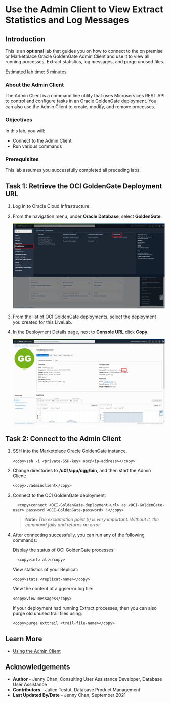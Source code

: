 # Use the Admin Client to View Extract Statistics and Log Messages

## Introduction

This is an **optional** lab that guides you on how to connect to the on premise or Marketplace Oracle GoldenGate Admin Client and use it to view all running processes, Extract statistics, log messages, and purge unused files.

Estimated lab time: 5 minutes

### About the Admin Client
The Admin Client is a command line utility that uses Microservices REST API to control and configure tasks in an Oracle GoldenGate deployment. You can also use the Admin Client to create, modify, and remove processes.

### Objectives

In this lab, you will:
* Connect to the Admin Client
* Run various commands

### Prerequisites

This lab assumes you successfully completed all preceding labs.

## Task 1: Retrieve the OCI GoldenGate Deployment URL

1.  Log in to Oracle Cloud Infrastructure.

2.  From the navigation menu, under **Oracle Database**, select **GoldenGate**.

    ![](images/01-01.png " ")

3.  From the list of OCI GoldenGate deployments, select the deployment you created for this LiveLab.

4.  In the Deployment Details page, next to **Console URL** click **Copy**.

    ![](images/01-04.png " ")

## Task 2: Connect to the Admin Client

1.  SSH into the Marketplace Oracle GoldenGate instance.

    ```
    <copy>ssh -i <private-SSH-key> opc@<ip-address></copy>
    ```

2.  Change directories to **/u01/app/ogg/bin**, and then start the Admin Client:

    ```
    <copy>./adminclient</copy>
    ```

3.  Connect to the OCI GoldenGate deployment:

    ```
      <copy>connect <OCI-GoldenGate-deployment-url> as <OCI-GoldenGate-user> password <OCI-GoldenGate-password> !</copy>
    ```
    > **Note:** *The exclamation point (!) is very important. Without it, the command fails and returns an error.*

4.  After connecting successfully, you can run any of the following commands:

    Display the status of OCI GoldenGate processes:
    ```
      <copy>info all</copy>
    ```

    View statistics of your Replicat:
    ```
    <copy>stats <replicat-name></copy>
    ```

    View the content of a ggserror log file:
    ```
    <copy>view messages</copy>
    ```

    If your deployment had running Extract processes, then you can also purge old unused trail files using:
    ```
    <copy>purge exttrail <trail-file-name></copy>
    ```

## Learn More
* [Using the Admin Client](https://docs.oracle.com/en/middleware/goldengate/core/21.1/admin/getting-started-oracle-goldengate-process-interfaces.html#GUID-84B33389-0594-4449-BF1A-A496FB1EDB29)

## Acknowledgements
* **Author** - Jenny Chan, Consulting User Assistance Developer, Database User Assistance
* **Contributors** -  Julien Testut, Database Product Management
* **Last Updated By/Date** - Jenny Chan, September 2021
